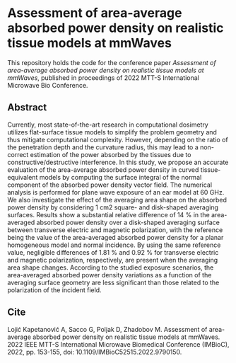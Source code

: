 # Assessment of area-average absorbed power density on realistic tissue models at mmWaves

This repository holds the code for the conference paper *Assessment of area-average absorbed power density on realistic tissue models at mmWaves*, published in proceedings of 2022 MTT-S International Microwave Bio Conference.


## Abstract

Currently, most state-of-the-art research in computational dosimetry utilizes flat-surface tissue models to simplify the problem geometry and thus mitigate computational complexity. However, depending on the ratio of the penetration depth and the curvature radius, this may lead to a non-correct estimation of the power absorbed by the tissues due to constructive/destructive interference. In this study, we propose an accurate evaluation of the area-average absorbed power density in curved tissue-equivalent models by computing the surface integral of the normal component of the absorbed power density vector field. The numerical analysis is performed for plane wave exposure of an ear model at 60 GHz. We also investigate the effect of the averaging area shape on the absorbed power density by considering 1 cm2 square- and disk-shaped averaging surfaces. Results show a substantial relative difference of 14 % in the area-averaged absorbed power density over a disk-shaped averaging surface between transverse electric and magnetic polarization, with the reference being the value of the area-averaged absorbed power density for a planar homogeneous model and normal incidence. By using the same reference value, negligible differences of 1.81 % and 0.92 % for transverse electric and magnetic polarization, respectively, are present when the averaging area shape changes. According to the studied exposure scenarios, the area-averaged absorbed power density variations as a function of the averaging surface geometry are less significant than those related to the polarization of the incident field.

## Cite

Lojić Kapetanović A, Sacco G, Poljak D, Zhadobov M. Assessment of area-average absorbed power density on realistic tissue models at mmWaves. 2022 IEEE MTT-S International Microwave Biomedical Conference (IMBioC), 2022, pp. 153-155, doi: 10.1109/IMBioC52515.2022.9790150.